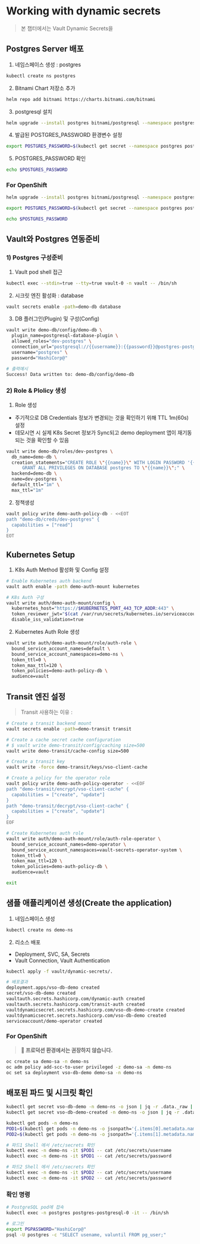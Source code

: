 # Working with dynamic secrets

> 본 챕터에서는 Vault Dynamic Secrets을 

## Postgres Server 배포

1. 네임스페이스 생성 : postgres
```bash
kubectl create ns postgres
```

2. Bitnami Chart 저장소 추가
```bash
helm repo add bitnami https://charts.bitnami.com/bitnami
```

3. postgresql 설치
```bash
helm upgrade --install postgres bitnami/postgresql --namespace postgres --set audit.logConnections=true --set auth.postgresPassword="HashiCorp@"
```

4. 발급된 POSTGRES_PASSWORD 환경변수 설정
```bash
export POSTGRES_PASSWORD=$(kubectl get secret --namespace postgres postgres-postgresql -o jsonpath="{.data.postgres-password}" | base64 -d)
```

5. POSTGRES_PASSWORD 확인
```bash
echo $POSTGRES_PASSWORD
```

### For OpenShift

```bash
helm upgrade --install postgres bitnami/postgresql --namespace postgres -f postgres/values.yaml

export POSTGRES_PASSWORD=$(kubectl get secret --namespace postgres postgres-postgresql -o jsonpath="{.data.postgres-password}" | base64 -d)

echo $POSTGRES_PASSWORD
```

## Vault와 Postgres 연동준비

### 1) Postgres 구성준비

1. Vault pod shell 접근
```bash
kubectl exec --stdin=true --tty=true vault-0 -n vault -- /bin/sh
```

2. 시크릿 엔진 활성화 : database
```bash
vault secrets enable -path=demo-db database
```

3. DB 플러그인(Plugin) 및 구성(Config)
```bash
vault write demo-db/config/demo-db \
  plugin_name=postgresql-database-plugin \
  allowed_roles="dev-postgres" \
  connection_url="postgresql://{{username}}:{{password}}@postgres-postgresql.postgres.svc.cluster.local:5432/postgres?sslmode=disable" \
  username="postgres" \
  password="HashiCorp@"

# 출력예시
Success! Data written to: demo-db/config/demo-db
```

### 2) Role & Plolicy 생성

1. Role 생성
- 주기적으로 DB Credentials 정보가 변경되는 것을 확인하기 위해 TTL 1m(60s) 설정
- 데모시연 시 실제 K8s Secret 정보가 Sync되고 demo deployment 앱이 재기동 되는 것을 확인할 수 있음
```bash
vault write demo-db/roles/dev-postgres \
  db_name=demo-db \
  creation_statements="CREATE ROLE \"{{name}}\" WITH LOGIN PASSWORD '{{password}}' VALID UNTIL '{{expiration}}'; \
      GRANT ALL PRIVILEGES ON DATABASE postgres TO \"{{name}}\";" \
  backend=demo-db \
  name=dev-postgres \
  default_ttl="1m" \
  max_ttl="1m"
```

2. 정책생성
```bash
vault policy write demo-auth-policy-db - <<EOT
path "demo-db/creds/dev-postgres" {
  capabilities = ["read"]
}
EOT
```

## Kubernetes Setup

1. K8s Auth Method 활성화 및 Config 설정
```bash
# Enable Kubernetes auth backend
vault auth enable -path demo-auth-mount kubernetes

# K8s Auth 구성
vault write auth/demo-auth-mount/config \
  kubernetes_host="https://$KUBERNETES_PORT_443_TCP_ADDR:443" \
  token_reviewer_jwt="$(cat /var/run/secrets/kubernetes.io/serviceaccount/token)" \
  disable_iss_validation=true
```

2. Kubernetes Auth Role 생성
```bash
vault write auth/demo-auth-mount/role/auth-role \
  bound_service_account_names=default \
  bound_service_account_namespaces=demo-ns \
  token_ttl=0 \
  token_max_ttl=120 \
  token_policies=demo-auth-policy-db \
  audience=vault
```

## Transit 엔진 설정
> Transit 사용하는 이유 : 

```bash
# Create a transit backend mount
vault secrets enable -path=demo-transit transit

# Create a cache secret cache configuration
# $ vault write demo-transit/config/caching size=500
vault write demo-transit/cache-config size=500

# Create a transit key
vault write -force demo-transit/keys/vso-client-cache

# Create a policy for the operator role
vault policy write demo-auth-policy-operator - <<EOF
path "demo-transit/encrypt/vso-client-cache" {
  capabilities = ["create", "update"]
}
path "demo-transit/decrypt/vso-client-cache" {
  capabilities = ["create", "update"]
}
EOF

# Create Kubernetes auth role
vault write auth/demo-auth-mount/role/auth-role-operator \
  bound_service_account_names=demo-operator \
  bound_service_account_namespaces=vault-secrets-operator-system \
  token_ttl=0 \
  token_max_ttl=120 \
  token_policies=demo-auth-policy-db \
  audience=vault

exit
```

## 샘플 애플리케이션 생성(Create the application)

1. 네임스페이스 생성
```bash
kubectl create ns demo-ns
```

2. 리소스 배포
- Deployment, SVC, SA, Secrets
- Vault Connection, Vault Authentication
```bash
kubectl apply -f vault/dynamic-secrets/.

# 배포결과
deployment.apps/vso-db-demo created
secret/vso-db-demo created
vaultauth.secrets.hashicorp.com/dynamic-auth created
vaultauth.secrets.hashicorp.com/transit-auth created
vaultdynamicsecret.secrets.hashicorp.com/vso-db-demo-create created
vaultdynamicsecret.secrets.hashicorp.com/vso-db-demo created
serviceaccount/demo-operator created
```

### For OpenShift

> **📌 프로덕션 환경에서는 권장하지 않습니다.**

```bash
oc create sa demo-sa -n demo-ns
oc adm policy add-scc-to-user privileged -z demo-sa -n demo-ns
oc set sa deployment vso-db-demo demo-sa -n demo-ns
```

## 배포된 파드 및 시크릿 확인

```bash
kubectl get secret vso-db-demo -n demo-ns -o json | jq -r .data._raw | base64 -D
kubectl get secret vso-db-demo-created -n demo-ns -o json | jq -r .data._raw | base64 -D
```

```bash
kubectl get pods -n demo-ns
POD1=$(kubectl get pods -n demo-ns -o jsonpath='{.items[0].metadata.name}')
POD2=$(kubectl get pods -n demo-ns -o jsonpath='{.items[1].metadata.name}')

# 파드1 Shell 에서 /etc/secrets 확인
kubectl exec -n demo-ns -it $POD1 -- cat /etc/secrets/username
kubectl exec -n demo-ns -it $POD1 -- cat /etc/secrets/password

# 파드2 Shell 에서 /etc/secrets 확인
kubectl exec -n demo-ns -it $POD2 -- cat /etc/secrets/username
kubectl exec -n demo-ns -it $POD2 -- cat /etc/secrets/password
```

### 확인 명령

```bash
# PostgreSQL pod에 접속
kubectl exec -n postgres postgres-postgresql-0 -it -- /bin/sh

# 로그인
export PGPASSWORD="HashiCorp@"
psql -U postgres -c "SELECT usename, valuntil FROM pg_user;"
```